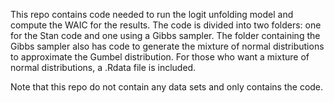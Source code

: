 This repo contains code needed to run the logit unfolding model and compute the WAIC for the results. The code is divided into two folders: one for the Stan code and one using a Gibbs sampler. The folder containing the Gibbs sampler also has code to generate the mixture of normal distributions to approximate the Gumbel distribution. For those who want a mixture of normal distributions, a .Rdata file is included.

Note that this repo do not contain any data sets and only contains the code. 
